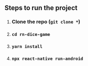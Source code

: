 
## Steps to run the project

1. ### Clone the repo (`git clone *`)
2. ### `cd rn-dice-game`
3. ### `yarn install`
4. ### `npx react-native run-android`
